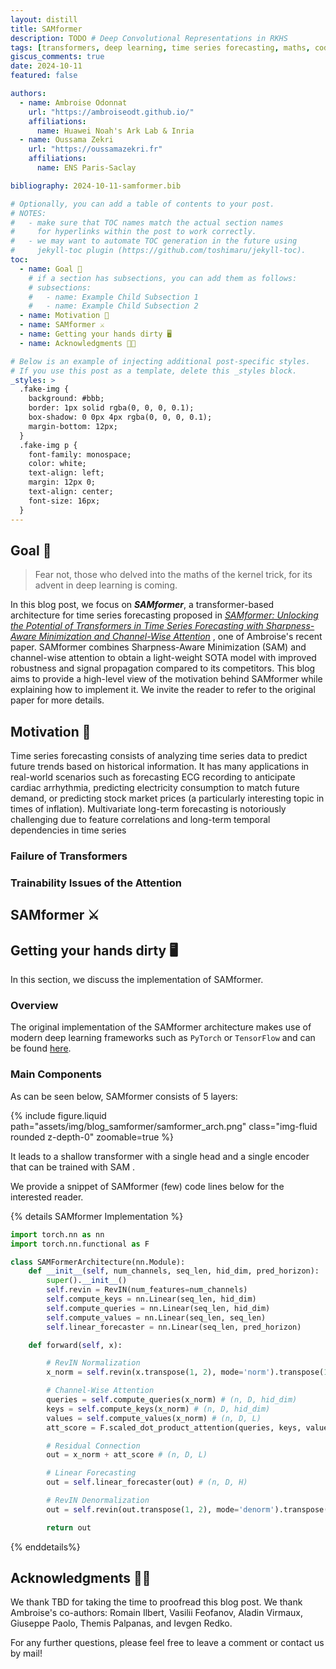 ```yaml
---
layout: distill
title: SAMformer
description: TODO # Deep Convolutional Representations in RKHS
tags: [transformers, deep learning, time series forecasting, maths, code]
giscus_comments: true
date: 2024-10-11
featured: false

authors:
  - name: Ambroise Odonnat
    url: "https://ambroiseodt.github.io/"
    affiliations:
      name: Huawei Noah's Ark Lab & Inria
  - name: Oussama Zekri
    url: "https://oussamazekri.fr"
    affiliations:
      name: ENS Paris-Saclay

bibliography: 2024-10-11-samformer.bib

# Optionally, you can add a table of contents to your post.
# NOTES:
#   - make sure that TOC names match the actual section names
#     for hyperlinks within the post to work correctly.
#   - we may want to automate TOC generation in the future using
#     jekyll-toc plugin (https://github.com/toshimaru/jekyll-toc).
toc:
  - name: Goal 🚀 
    # if a section has subsections, you can add them as follows:
    # subsections:
    #   - name: Example Child Subsection 1
    #   - name: Example Child Subsection 2
  - name: Motivation 🔎
  - name: SAMformer ⚔️
  - name: Getting your hands dirty 🖥️
  - name: Acknowledgments 🙏🏾

# Below is an example of injecting additional post-specific styles.
# If you use this post as a template, delete this _styles block.
_styles: >
  .fake-img {
    background: #bbb;
    border: 1px solid rgba(0, 0, 0, 0.1);
    box-shadow: 0 0px 4px rgba(0, 0, 0, 0.1);
    margin-bottom: 12px;
  }
  .fake-img p {
    font-family: monospace;
    color: white;
    text-align: left;
    margin: 12px 0;
    text-align: center;
    font-size: 16px;
  }
---
```


## <a id="goal"></a>Goal 🚀
> Fear not, those who delved into the maths of the kernel trick, for its advent in deep learning is coming.

In this blog post, we focus on ***SAMformer***, a transformer-based architecture for time series forecasting proposed in [*SAMformer: Unlocking the Potential of Transformers in Time Series Forecasting with Sharpness-Aware Minimization and Channel-Wise Attention*](https://arxiv.org/pdf/2402.10198) <d-cite key="mairal2016endtoend"></d-cite>, one of Ambroise's recent paper. SAMformer combines Sharpness-Aware Minimization (SAM) <d-cite key="mairal2016endtoend"></d-cite> and channel-wise attention to obtain a light-weight SOTA model with improved robustness and signal propagation compared to its competitors. This blog aims to provide a high-level view of the motivation behind SAMformer while explaining how to implement it. We invite the reader to refer to the original paper for more details.

## Motivation 🔎
Time series forecasting consists of analyzing time series data to predict future trends based on historical information. It has many applications in real-world scenarios such as forecasting ECG recording to anticipate cardiac arrhythmia, predicting electricity consumption to match future demand, or predicting stock market prices (a particularly interesting topic in times of inflation). Multivariate long-term forecasting is notoriously challenging due to feature correlations and long-term temporal dependencies in time series


### Failure of Transformers
### Trainability Issues of the Attention

## SAMformer ⚔️

## Getting your hands dirty 🖥️
In this section, we discuss the implementation of SAMformer. 

### Overview
The original implementation of the SAMformer architecture makes use of modern deep learning frameworks such as `PyTorch` or `TensorFlow` and can be found [here](https://github.com/romilbert/samformer).

### Main Components
As can be seen below, SAMformer consists of 5 layers:

{% include figure.liquid path="assets/img/blog_samformer/samformer_arch.png" class="img-fluid rounded z-depth-0" zoomable=true %}

It leads to a shallow transformer with a single head and a single encoder that can be trained with SAM <d-cite key="mairal2016endtoend"></d-cite>. 

We provide a snippet of SAMformer (few) code lines below for the interested reader. 

{% details SAMformer Implementation %}
```python
import torch.nn as nn
import torch.nn.functional as F

class SAMFormerArchitecture(nn.Module):
    def __init__(self, num_channels, seq_len, hid_dim, pred_horizon):
        super().__init__()
        self.revin = RevIN(num_features=num_channels)
        self.compute_keys = nn.Linear(seq_len, hid_dim)
        self.compute_queries = nn.Linear(seq_len, hid_dim)
        self.compute_values = nn.Linear(seq_len, seq_len)
        self.linear_forecaster = nn.Linear(seq_len, pred_horizon)

    def forward(self, x):

        # RevIN Normalization
        x_norm = self.revin(x.transpose(1, 2), mode='norm').transpose(1, 2) # (n, D, L)

        # Channel-Wise Attention
        queries = self.compute_queries(x_norm) # (n, D, hid_dim)
        keys = self.compute_keys(x_norm) # (n, D, hid_dim)
        values = self.compute_values(x_norm) # (n, D, L)
        att_score = F.scaled_dot_product_attention(queries, keys, values) # (n, D, L)

        # Residual Connection
        out = x_norm + att_score # (n, D, L)

        # Linear Forecasting
        out = self.linear_forecaster(out) # (n, D, H)

        # RevIN Denormalization
        out = self.revin(out.transpose(1, 2), mode='denorm').transpose(1, 2) # (n, D, H)

        return out
```
{% enddetails%}

## <a id="acknowledgments"></a>Acknowledgments 🙏🏾

We thank TBD for taking the time to proofread this blog post. We thank Ambroise's co-authors: Romain Ilbert, Vasilii Feofanov, Aladin Virmaux, Giuseppe Paolo, Themis Palpanas, and Ievgen Redko. 

For any further questions, please feel free to leave a comment or contact us by mail!
